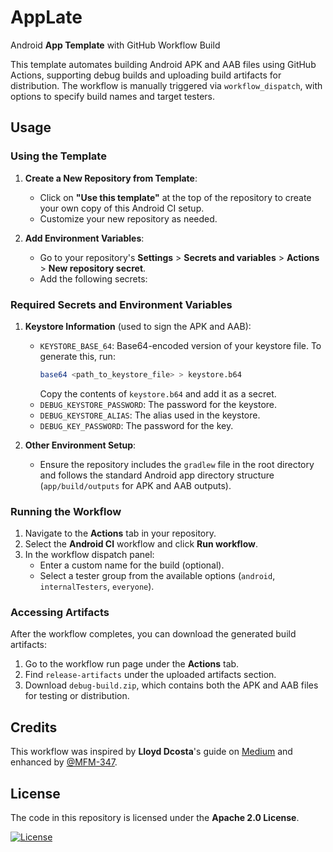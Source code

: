 # AppLate
Android **App Template** with GitHub Workflow Build

This template automates building Android APK and AAB files using GitHub Actions, supporting debug builds and uploading build artifacts for distribution. The workflow is manually triggered via `workflow_dispatch`, with options to specify build names and target testers.

## Usage

### Using the Template
1. **Create a New Repository from Template**:
   - Click on **"Use this template"** at the top of the repository to create your own copy of this Android CI setup.
   - Customize your new repository as needed.

2. **Add Environment Variables**:
   - Go to your repository's **Settings** > **Secrets and variables** > **Actions** > **New repository secret**.
   - Add the following secrets:

### Required Secrets and Environment Variables
1. **Keystore Information** (used to sign the APK and AAB):
   - `KEYSTORE_BASE_64`: Base64-encoded version of your keystore file. To generate this, run:
     ```bash
     base64 <path_to_keystore_file> > keystore.b64
     ```
     Copy the contents of `keystore.b64` and add it as a secret.
   - `DEBUG_KEYSTORE_PASSWORD`: The password for the keystore.
   - `DEBUG_KEYSTORE_ALIAS`: The alias used in the keystore.
   - `DEBUG_KEY_PASSWORD`: The password for the key.

2. **Other Environment Setup**:
   - Ensure the repository includes the `gradlew` file in the root directory and follows the standard Android app directory structure (`app/build/outputs` for APK and AAB outputs).

### Running the Workflow
1. Navigate to the **Actions** tab in your repository.
2. Select the **Android CI** workflow and click **Run workflow**.
3. In the workflow dispatch panel:
   - Enter a custom name for the build (optional).
   - Select a tester group from the available options (`android`, `internalTesters`, `everyone`).

### Accessing Artifacts
After the workflow completes, you can download the generated build artifacts:
1. Go to the workflow run page under the **Actions** tab.
2. Find `release-artifacts` under the uploaded artifacts section.
3. Download `debug-build.zip`, which contains both the APK and AAB files for testing or distribution.

## Credits
This workflow was inspired by **Lloyd Dcosta**'s guide on [Medium](https://medium.com/@dcostalloyd90/automating-android-builds-with-github-actions-a-step-by-step-guide-2a02a54f59cd) and enhanced by [@MFM-347](https://github.com/MFM-347).

## License
The code in this repository is licensed under the **Apache 2.0 License**.

[![License](https://img.shields.io/badge/License-Apache_2.0-0298c3.svg)](https://opensource.org/licenses/Apache-2.0)